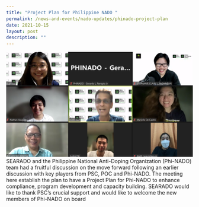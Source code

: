 ```yaml
---
title: "Project Plan for Philippine NADO "
permalink: /news-and-events/nado-updates/phinado-project-plan
date: 2021-10-15
layout: post
description: ""
---
```

![Alt text for image on Isomer site](/images/PHINADOxSEARADO%20meeting%2014%20Oct%202.png)<br>
SEARADO and the Philippine National Anti-Doping Organization (Phi-NADO) team had a fruitful discussion on the move forward following an earlier discussion with key players from PSC, POC and Phi-NADO.
The meeting here establish the plan to have a Project Plan for Phi-NADO to enhance compliance, program development and capacity building.
SEARADO would like to thank PSC’s crucial support and would like to welcome the new members of Phi-NADO on board